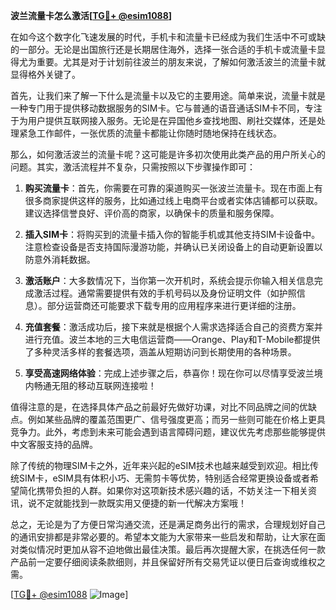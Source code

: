 **波兰流量卡怎么激活[[TG💪+ @esim1088](https://t.me/s/esim1088)]**

在如今这个数字化飞速发展的时代，手机卡和流量卡已经成为我们生活中不可或缺的一部分。无论是出国旅行还是长期居住海外，选择一张合适的手机卡或流量卡显得尤为重要。尤其是对于计划前往波兰的朋友来说，了解如何激活波兰的流量卡就显得格外关键了。

首先，让我们来了解一下什么是流量卡以及它的主要用途。简单来说，流量卡就是一种专门用于提供移动数据服务的SIM卡。它与普通的语音通话SIM卡不同，专注于为用户提供互联网接入服务。无论是在异国他乡查找地图、刷社交媒体，还是处理紧急工作邮件，一张优质的流量卡都能让你随时随地保持在线状态。

那么，如何激活波兰的流量卡呢？这可能是许多初次使用此类产品的用户所关心的问题。其实，激活流程并不复杂，只需按照以下步骤操作即可：

1. **购买流量卡**：首先，你需要在可靠的渠道购买一张波兰流量卡。现在市面上有很多商家提供这样的服务，比如通过线上电商平台或者实体店铺都可以获取。建议选择信誉良好、评价高的商家，以确保卡的质量和服务保障。

2. **插入SIM卡**：将购买到的流量卡插入你的智能手机或其他支持SIM卡设备中。注意检查设备是否支持国际漫游功能，并确认已关闭设备上的自动更新设置以防意外消耗数据。

3. **激活账户**：大多数情况下，当你第一次开机时，系统会提示你输入相关信息完成激活过程。通常需要提供有效的手机号码以及身份证明文件（如护照信息）。部分运营商还可能要求下载专用的应用程序来进行更详细的注册。

4. **充值套餐**：激活成功后，接下来就是根据个人需求选择适合自己的资费方案并进行充值。波兰本地的三大电信运营商——Orange、Play和T-Mobile都提供了多种灵活多样的套餐选项，涵盖从短期访问到长期使用的各种场景。

5. **享受高速网络体验**：完成上述步骤之后，恭喜你！现在你可以尽情享受波兰境内畅通无阻的移动互联网连接啦！

值得注意的是，在选择具体产品之前最好先做好功课，对比不同品牌之间的优缺点。例如某些品牌的覆盖范围更广、信号强度更高；而另一些则可能在价格上更具竞争力。此外，考虑到未来可能会遇到语言障碍问题，建议优先考虑那些能够提供中文客服支持的品牌。

除了传统的物理SIM卡之外，近年来兴起的eSIM技术也越来越受到欢迎。相比传统SIM卡，eSIM具有体积小巧、无需剪卡等优势，特别适合经常更换设备或者希望简化携带负担的人群。如果你对这项新技术感兴趣的话，不妨关注一下相关资讯，说不定就能找到一款既实用又便捷的新一代解决方案哦！

总之，无论是为了方便日常沟通交流，还是满足商务出行的需求，合理规划好自己的通讯安排都是非常必要的。希望本文能为大家带来一些启发和帮助，让大家在面对类似情况时更加从容不迫地做出最佳决策。最后再次提醒大家，在挑选任何一款产品前一定要仔细阅读条款细则，并且保留好所有交易凭证以便日后查询或维权之需。

[[TG💪+ @esim1088](https://t.me/s/esim1088) ![Image](https://i.postimg.cc/4NQfJmqS/Snipaste-2025-05-13-00-14-12.png)]